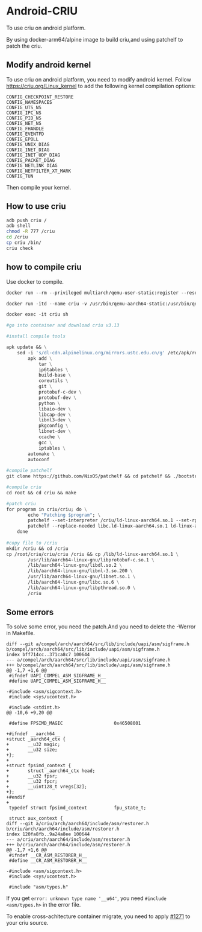 # Android-CRIU
To use criu on android platform.

By using docker-arm64/alpine image to build criu,and using patchelf to patch the criu.



## Modify android kernel

To use criu on android platform, you need to modify android kernel. Follow https://criu.org/Linux_kernel to add the following kernel compilation options:

```
CONFIG_CHECKPOINT_RESTORE
CONFIG_NAMESPACES
CONFIG_UTS_NS
CONFIG_IPC_NS
CONFIG_PID_NS
CONFIG_NET_NS
CONFIG_FHANDLE
CONFIG_EVENTFD
CONFIG_EPOLL
CONFIG_UNIX_DIAG
CONFIG_INET_DIAG
CONFIG_INET_UDP_DIAG
CONFIG_PACKET_DIAG
CONFIG_NETLINK_DIAG
CONFIG_NETFILTER_XT_MARK
CONFIG_TUN
```

Then compile your kernel.

## How to use criu

```bash
adb push criu /
adb shell
chmod -R 777 /criu
cd /criu
cp criu /bin/
criu check
```

## how to compile criu

Use docker to compile.

```dockerfile
docker run --rm --privileged multiarch/qemu-user-static:register --reset

docker run -itd --name criu -v /usr/bin/qemu-aarch64-static:/usr/bin/qemu-aarch64-static arm64v8/alpine /bin/sh

docker exec -it criu sh

#go into container and download criu v3.13

#install compile tools

apk update && \
	sed -i 's/dl-cdn.alpinelinux.org/mirrors.ustc.edu.cn/g' /etc/apk/repositories && \
        apk add \
            tar \
            ip6tables \
            build-base \
            coreutils \
            git \
            protobuf-c-dev \
            protobuf-dev \
            python \
            libaio-dev \
            libcap-dev \
            libnl3-dev \
            pkgconfig \
            libnet-dev \
            ccache \
            gcc \
            iptables \
	    automake \
	    autoconf
      
#compile patchelf
git clone https://github.com/NixOS/patchelf && cd patchelf && ./bootstrap.sh && ./configure && make && make install

#compile criu
cd root && cd criu && make

#patch criu
for program in criu/criu; do \
        echo "Patching $program"; \
        patchelf --set-interpreter /criu/ld-linux-aarch64.so.1 --set-rpath /criu "$program" && \
        patchelf --replace-needed libc.ld-linux-aarch64.so.1 ld-linux-aarch64.so.1 "$program"; \
    done
    
#copy file to /criu
mkdir /criu && cd /criu
cp /root/criu/criu/criu /criu && cp /lib/ld-linux-aarch64.so.1 \
        /usr/lib/aarch64-linux-gnu/libprotobuf-c.so.1 \
        /lib/aarch64-linux-gnu/libdl.so.2 \
        /lib/aarch64-linux-gnu/libnl-3.so.200 \
        /usr/lib/aarch64-linux-gnu/libnet.so.1 \
        /lib/aarch64-linux-gnu/libc.so.6 \
        /lib/aarch64-linux-gnu/libpthread.so.0 \
        /criu
```

## Some errors
To solve some error, you need the patch.And you need to delete the -Werror in Makefile.
```shell
diff --git a/compel/arch/aarch64/src/lib/include/uapi/asm/sigframe.h b/compel/arch/aarch64/src/lib/include/uapi/asm/sigframe.h
index bff714cc..371ca8c7 100644
--- a/compel/arch/aarch64/src/lib/include/uapi/asm/sigframe.h
+++ b/compel/arch/aarch64/src/lib/include/uapi/asm/sigframe.h
@@ -1,7 +1,6 @@
 #ifndef UAPI_COMPEL_ASM_SIGFRAME_H__
 #define UAPI_COMPEL_ASM_SIGFRAME_H__
 
-#include <asm/sigcontext.h>
 #include <sys/ucontext.h>
 
 #include <stdint.h>
@@ -10,6 +9,20 @@
 
 #define FPSIMD_MAGIC                   0x46508001
 
+#ifndef __aarch64__
+struct _aarch64_ctx {
+       __u32 magic;
+       __u32 size;
+};
+
+struct fpsimd_context {
+       struct _aarch64_ctx head;
+       __u32 fpsr;
+       __u32 fpcr;
+       __uint128_t vregs[32];
+};
+#endif
+
 typedef struct fpsimd_context          fpu_state_t;
 
 struct aux_context {
diff --git a/criu/arch/aarch64/include/asm/restorer.h b/criu/arch/aarch64/include/asm/restorer.h
index 120fa8fb..9a24a8ee 100644
--- a/criu/arch/aarch64/include/asm/restorer.h
+++ b/criu/arch/aarch64/include/asm/restorer.h
@@ -1,7 +1,6 @@
 #ifndef __CR_ASM_RESTORER_H__
 #define __CR_ASM_RESTORER_H__
 
-#include <asm/sigcontext.h>
 #include <sys/ucontext.h>
 
 #include "asm/types.h"
```

If you get `error: unknown type name '__u64'`, you need `#include <asm/types.h>` in the error file.

To enable cross-achitecture container migrate, you need  to apply [#1271](https://github.com/checkpoint-restore/criu/pull/1271) to your criu source.

